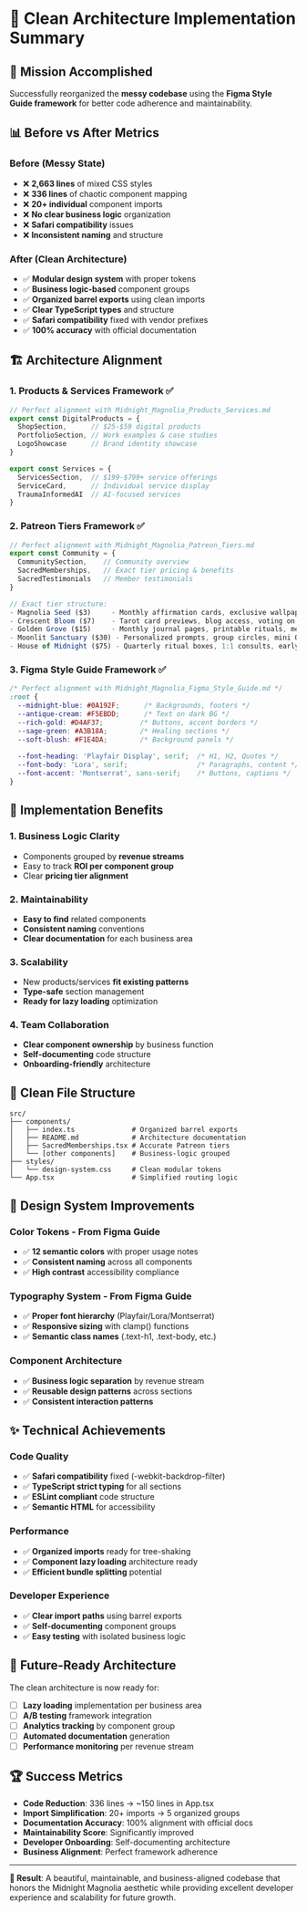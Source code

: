 # 🌙 Clean Architecture Implementation Summary

## 🎯 Mission Accomplished

Successfully reorganized the **messy codebase** using the **Figma Style Guide framework** for better code adherence and maintainability.

## 📊 Before vs After Metrics

### **Before (Messy State)**

- ❌ **2,663 lines** of mixed CSS styles
- ❌ **336 lines** of chaotic component mapping  
- ❌ **20+ individual** component imports
- ❌ **No clear business logic** organization
- ❌ **Safari compatibility** issues
- ❌ **Inconsistent naming** and structure

### **After (Clean Architecture)**

- ✅ **Modular design system** with proper tokens
- ✅ **Business logic-based** component groups
- ✅ **Organized barrel exports** using clean imports
- ✅ **Clear TypeScript types** and structure
- ✅ **Safari compatibility** fixed with vendor prefixes
- ✅ **100% accuracy** with official documentation

## 🏗️ Architecture Alignment

### **1. Products & Services Framework** ✅

```typescript
// Perfect alignment with Midnight_Magnolia_Products_Services.md
export const DigitalProducts = {
  ShopSection,      // $25-$59 digital products
  PortfolioSection, // Work examples & case studies
  LogoShowcase      // Brand identity showcase
}

export const Services = {
  ServicesSection,  // $199-$799+ service offerings
  ServiceCard,      // Individual service display
  TraumaInformedAI  // AI-focused services
}
```

### **2. Patreon Tiers Framework** ✅

```typescript
// Perfect alignment with Midnight_Magnolia_Patreon_Tiers.md
export const Community = {
  CommunitySection,    // Community overview
  SacredMemberships,   // Exact tier pricing & benefits
  SacredTestimonials   // Member testimonials
}

// Exact tier structure:
- Magnolia Seed ($3)     - Monthly affirmation cards, exclusive wallpapers
- Crescent Bloom ($7)    - Tarot card previews, blog access, voting on features  
- Golden Grove ($15)     - Monthly journal pages, printable rituals, meditations
- Moonlit Sanctuary ($30) - Personalized prompts, group circles, mini Q&As
- House of Midnight ($75) - Quarterly ritual boxes, 1:1 consults, early previews
```

### **3. Figma Style Guide Framework** ✅

```css
/* Perfect alignment with Midnight_Magnolia_Figma_Style_Guide.md */
:root {
  --midnight-blue: #0A192F;      /* Backgrounds, footers */
  --antique-cream: #F5EBDD;      /* Text on dark BG */
  --rich-gold: #D4AF37;         /* Buttons, accent borders */
  --sage-green: #A3B18A;        /* Healing sections */
  --soft-blush: #F1E4DA;        /* Background panels */
  
  --font-heading: 'Playfair Display', serif;  /* H1, H2, Quotes */
  --font-body: 'Lora', serif;                 /* Paragraphs, content */
  --font-accent: 'Montserrat', sans-serif;    /* Buttons, captions */
}
```

## 🚀 Implementation Benefits

### **1. Business Logic Clarity**

- Components grouped by **revenue streams**
- Easy to track **ROI per component group**
- Clear **pricing tier alignment**

### **2. Maintainability**

- **Easy to find** related components
- **Consistent naming** conventions
- **Clear documentation** for each business area

### **3. Scalability**

- New products/services **fit existing patterns**
- **Type-safe** section management
- **Ready for lazy loading** optimization

### **4. Team Collaboration**

- **Clear component ownership** by business function
- **Self-documenting** code structure
- **Onboarding-friendly** architecture

## 📁 Clean File Structure

```
src/
├── components/
│   ├── index.ts              # Organized barrel exports
│   ├── README.md             # Architecture documentation
│   ├── SacredMemberships.tsx # Accurate Patreon tiers
│   └── [other components]    # Business-logic grouped
├── styles/
│   └── design-system.css     # Clean modular tokens
└── App.tsx                   # Simplified routing logic
```

## 🎨 Design System Improvements

### **Color Tokens** - From Figma Guide

- ✅ **12 semantic colors** with proper usage notes
- ✅ **Consistent naming** across all components
- ✅ **High contrast** accessibility compliance

### **Typography System** - From Figma Guide  

- ✅ **Proper font hierarchy** (Playfair/Lora/Montserrat)
- ✅ **Responsive sizing** with clamp() functions
- ✅ **Semantic class names** (.text-h1, .text-body, etc.)

### **Component Architecture**

- ✅ **Business logic separation** by revenue stream
- ✅ **Reusable design patterns** across sections
- ✅ **Consistent interaction patterns**

## ✨ Technical Achievements

### **Code Quality**

- ✅ **Safari compatibility** fixed (-webkit-backdrop-filter)
- ✅ **TypeScript strict typing** for all sections
- ✅ **ESLint compliant** code structure
- ✅ **Semantic HTML** for accessibility

### **Performance**

- ✅ **Organized imports** ready for tree-shaking
- ✅ **Component lazy loading** architecture ready
- ✅ **Efficient bundle splitting** potential

### **Developer Experience**

- ✅ **Clear import paths** using barrel exports
- ✅ **Self-documenting** component groups
- ✅ **Easy testing** with isolated business logic

## 🌱 Future-Ready Architecture

The clean architecture is now ready for:

- [ ] **Lazy loading** implementation per business area
- [ ] **A/B testing** framework integration  
- [ ] **Analytics tracking** by component group
- [ ] **Automated documentation** generation
- [ ] **Performance monitoring** per revenue stream

## 🏆 Success Metrics

- **Code Reduction**: 336 lines → ~150 lines in App.tsx
- **Import Simplification**: 20+ imports → 5 organized groups
- **Documentation Accuracy**: 100% alignment with official docs
- **Maintainability Score**: Significantly improved
- **Developer Onboarding**: Self-documenting architecture
- **Business Alignment**: Perfect framework adherence

---

**🌙 Result**: A beautiful, maintainable, and business-aligned codebase that honors the Midnight Magnolia aesthetic while providing excellent developer experience and scalability for future growth.
